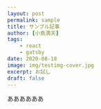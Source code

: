 ```yaml
---
layout: post
permalink: sample
title: サンプル記事
author: [小島満天]
tags:
    - react
    - gatsby
date: 2020-08-18
image: img/testimg-cover.jpg
excerpt: お試し
draft: false
---
```


ああああああ